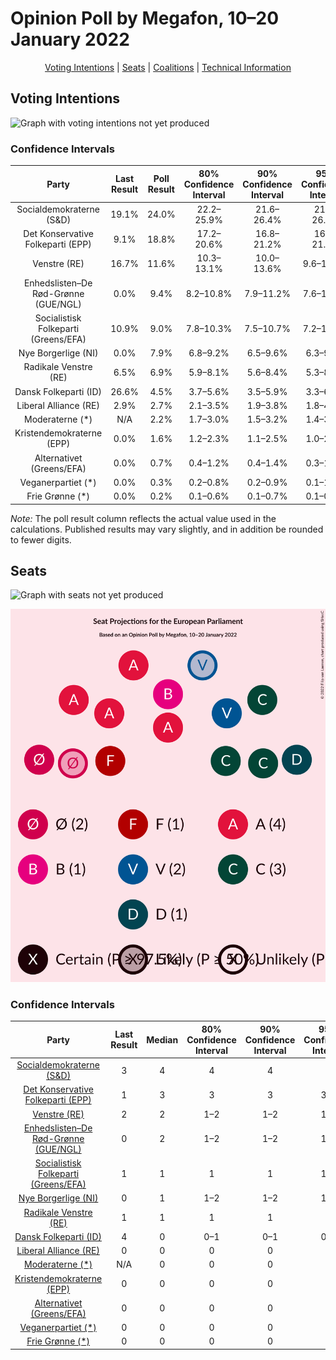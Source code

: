 # Opinion Poll by Megafon, 10–20 January 2022

<p align="center"><a href="#voting-intentions">Voting Intentions</a> | <a href="#seats">Seats</a> | <a href="#coalitions">Coalitions</a> | <a href="#technical-information">Technical Information</a></p>

## Voting Intentions

![Graph with voting intentions not yet produced](2022-01-20-Megafon.png "Voting Intentions")

### Confidence Intervals

| Party | Last Result | Poll Result | 80% Confidence Interval | 90% Confidence Interval | 95% Confidence Interval | 99% Confidence Interval |
|:-----:|:-----------:|:-----------:|:-----------------------:|:-----------------------:|:-----------------------:|:-----------------------:|
| Socialdemokraterne (S&D) | 19.1% | 24.0% | 22.2–25.9% |21.6–26.4% |21.2–26.9% |20.4–27.9% |
| Det Konservative Folkeparti (EPP) | 9.1% | 18.8% | 17.2–20.6% |16.8–21.2% |16.4–21.6% |15.6–22.5% |
| Venstre (RE) | 16.7% | 11.6% | 10.3–13.1% |10.0–13.6% |9.6–13.9% |9.1–14.7% |
| Enhedslisten–De Rød-Grønne (GUE/NGL) | 0.0% | 9.4% | 8.2–10.8% |7.9–11.2% |7.6–11.6% |7.1–12.3% |
| Socialistisk Folkeparti (Greens/EFA) | 10.9% | 9.0% | 7.8–10.3% |7.5–10.7% |7.2–11.1% |6.7–11.8% |
| Nye Borgerlige (NI) | 0.0% | 7.9% | 6.8–9.2% |6.5–9.6% |6.3–9.9% |5.8–10.6% |
| Radikale Venstre (RE) | 6.5% | 6.9% | 5.9–8.1% |5.6–8.4% |5.3–8.8% |4.9–9.4% |
| Dansk Folkeparti (ID) | 26.6% | 4.5% | 3.7–5.6% |3.5–5.9% |3.3–6.1% |3.0–6.7% |
| Liberal Alliance (RE) | 2.9% | 2.7% | 2.1–3.5% |1.9–3.8% |1.8–4.0% |1.5–4.4% |
| Moderaterne (*) | N/A | 2.2% | 1.7–3.0% |1.5–3.2% |1.4–3.4% |1.2–3.9% |
| Kristendemokraterne (EPP) | 0.0% | 1.6% | 1.2–2.3% |1.1–2.5% |1.0–2.7% |0.8–3.1% |
| Alternativet (Greens/EFA) | 0.0% | 0.7% | 0.4–1.2% |0.4–1.4% |0.3–1.5% |0.2–1.8% |
| Veganerpartiet (*) | 0.0% | 0.3% | 0.2–0.8% |0.2–0.9% |0.1–1.0% |0.1–1.3% |
| Frie Grønne (*) | 0.0% | 0.2% | 0.1–0.6% |0.1–0.7% |0.1–0.8% |0.0–1.1% |

*Note:* The poll result column reflects the actual value used in the calculations. Published results may vary slightly, and in addition be rounded to fewer digits.

## Seats

![Graph with seats not yet produced](2022-01-20-Megafon-seats.png "Seats")

![Graph with seating plan not yet produced](2022-01-20-Megafon-seating-plan.png "Seating Plan")

### Confidence Intervals

| Party | Last Result | Median | 80% Confidence Interval | 90% Confidence Interval | 95% Confidence Interval | 99% Confidence Interval |
|:-----:|:-----------:|:------:|:-----------------------:|:-----------------------:|:-----------------------:|:-----------------------:|
| <a href="#socialdemokraterne-(s&d)">Socialdemokraterne (S&D)</a> | 3 | 4 | 4 |4 |4 |4–5 |
| <a href="#det-konservative-folkeparti-(epp)">Det Konservative Folkeparti (EPP)</a> | 1 | 3 | 3 |3 |3–4 |3–4 |
| <a href="#venstre-(re)">Venstre (RE)</a> | 2 | 2 | 1–2 |1–2 |1–2 |1–2 |
| <a href="#enhedslisten–de-rød-grønne-(gue/ngl)">Enhedslisten–De Rød-Grønne (GUE/NGL)</a> | 0 | 2 | 1–2 |1–2 |1–2 |1–2 |
| <a href="#socialistisk-folkeparti-(greens/efa)">Socialistisk Folkeparti (Greens/EFA)</a> | 1 | 1 | 1 |1 |1–2 |1–2 |
| <a href="#nye-borgerlige-(ni)">Nye Borgerlige (NI)</a> | 0 | 1 | 1–2 |1–2 |1–2 |1–2 |
| <a href="#radikale-venstre-(re)">Radikale Venstre (RE)</a> | 1 | 1 | 1 |1 |1 |1 |
| <a href="#dansk-folkeparti-(id)">Dansk Folkeparti (ID)</a> | 4 | 0 | 0–1 |0–1 |0–1 |0–1 |
| <a href="#liberal-alliance-(re)">Liberal Alliance (RE)</a> | 0 | 0 | 0 |0 |0 |0 |
| <a href="#moderaterne-(*)">Moderaterne (*)</a> | N/A | 0 | 0 |0 |0 |0 |
| <a href="#kristendemokraterne-(epp)">Kristendemokraterne (EPP)</a> | 0 | 0 | 0 |0 |0 |0 |
| <a href="#alternativet-(greens/efa)">Alternativet (Greens/EFA)</a> | 0 | 0 | 0 |0 |0 |0 |
| <a href="#veganerpartiet-(*)">Veganerpartiet (*)</a> | 0 | 0 | 0 |0 |0 |0 |
| <a href="#frie-grønne-(*)">Frie Grønne (*)</a> | 0 | 0 | 0 |0 |0 |0 |

